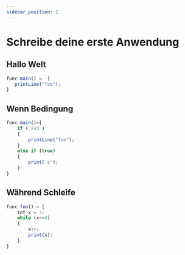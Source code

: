 ```yaml
---
sidebar_position: 2
---
```


# Schreibe deine erste Anwendung

## Hallo Welt
```jsx
func main() =  {
   printLine("foo");
}
```

## Wenn Bedingung
```jsx
func main()={
    if ( 2<3 ) 
    {
        printLine("foo");
    }
    else if (true)
    {
        print('c');
    }
}
```

## Während Schleife
```jsx
func foo() = {
    int x = 3;
    while (x<=4)
    {
        x++;
        print(x);
    }
}
```